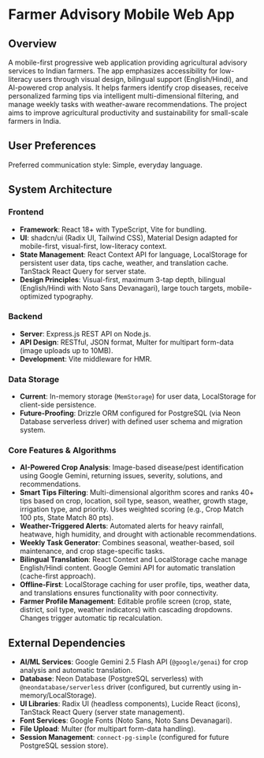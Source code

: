 # Farmer Advisory Mobile Web App

## Overview
A mobile-first progressive web application providing agricultural advisory services to Indian farmers. The app emphasizes accessibility for low-literacy users through visual design, bilingual support (English/Hindi), and AI-powered crop analysis. It helps farmers identify crop diseases, receive personalized farming tips via intelligent multi-dimensional filtering, and manage weekly tasks with weather-aware recommendations. The project aims to improve agricultural productivity and sustainability for small-scale farmers in India.

## User Preferences
Preferred communication style: Simple, everyday language.

## System Architecture

### Frontend
- **Framework**: React 18+ with TypeScript, Vite for bundling.
- **UI**: shadcn/ui (Radix UI, Tailwind CSS), Material Design adapted for mobile-first, visual-first, low-literacy context.
- **State Management**: React Context API for language, LocalStorage for persistent user data, tips cache, weather, and translation cache. TanStack React Query for server state.
- **Design Principles**: Visual-first, maximum 3-tap depth, bilingual (English/Hindi with Noto Sans Devanagari), large touch targets, mobile-optimized typography.

### Backend
- **Server**: Express.js REST API on Node.js.
- **API Design**: RESTful, JSON format, Multer for multipart form-data (image uploads up to 10MB).
- **Development**: Vite middleware for HMR.

### Data Storage
- **Current**: In-memory storage (`MemStorage`) for user data, LocalStorage for client-side persistence.
- **Future-Proofing**: Drizzle ORM configured for PostgreSQL (via Neon Database serverless driver) with defined user schema and migration system.

### Core Features & Algorithms
- **AI-Powered Crop Analysis**: Image-based disease/pest identification using Google Gemini, returning issues, severity, solutions, and recommendations.
- **Smart Tips Filtering**: Multi-dimensional algorithm scores and ranks 40+ tips based on crop, location, soil type, season, weather, growth stage, irrigation type, and priority. Uses weighted scoring (e.g., Crop Match 100 pts, State Match 80 pts).
- **Weather-Triggered Alerts**: Automated alerts for heavy rainfall, heatwave, high humidity, and drought with actionable recommendations.
- **Weekly Task Generator**: Combines seasonal, weather-based, soil maintenance, and crop stage-specific tasks.
- **Bilingual Translation**: React Context and LocalStorage cache manage English/Hindi content. Google Gemini API for automatic translation (cache-first approach).
- **Offline-First**: LocalStorage caching for user profile, tips, weather data, and translations ensures functionality with poor connectivity.
- **Farmer Profile Management**: Editable profile screen (crop, state, district, soil type, weather indicators) with cascading dropdowns. Changes trigger automatic tip recalculation.

## External Dependencies

- **AI/ML Services**: Google Gemini 2.5 Flash API (`@google/genai`) for crop analysis and automatic translation.
- **Database**: Neon Database (PostgreSQL serverless) with `@neondatabase/serverless` driver (configured, but currently using in-memory/LocalStorage).
- **UI Libraries**: Radix UI (headless components), Lucide React (icons), TanStack React Query (server state management).
- **Font Services**: Google Fonts (Noto Sans, Noto Sans Devanagari).
- **File Upload**: Multer (for multipart form-data handling).
- **Session Management**: `connect-pg-simple` (configured for future PostgreSQL session store).